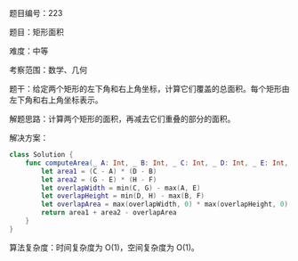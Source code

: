 题目编号：223

题目：矩形面积

难度：中等

考察范围：数学、几何

题干：给定两个矩形的左下角和右上角坐标，计算它们覆盖的总面积。每个矩形由左下角和右上角坐标表示。

解题思路：计算两个矩形的面积，再减去它们重叠的部分的面积。

解决方案：

```swift
class Solution {
    func computeArea(_ A: Int, _ B: Int, _ C: Int, _ D: Int, _ E: Int, _ F: Int, _ G: Int, _ H: Int) -> Int {
        let area1 = (C - A) * (D - B)
        let area2 = (G - E) * (H - F)
        let overlapWidth = min(C, G) - max(A, E)
        let overlapHeight = min(D, H) - max(B, F)
        let overlapArea = max(overlapWidth, 0) * max(overlapHeight, 0)
        return area1 + area2 - overlapArea
    }
}
```

算法复杂度：时间复杂度为 O(1)，空间复杂度为 O(1)。